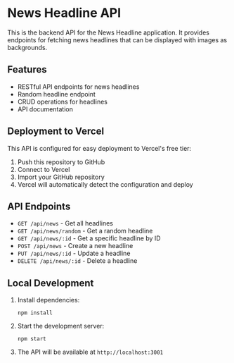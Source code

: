 # News Headline API

This is the backend API for the News Headline application. It provides endpoints for fetching news headlines that can be displayed with images as backgrounds.

## Features

- RESTful API endpoints for news headlines
- Random headline endpoint
- CRUD operations for headlines
- API documentation

## Deployment to Vercel

This API is configured for easy deployment to Vercel's free tier:

1. Push this repository to GitHub
2. Connect to Vercel
3. Import your GitHub repository
4. Vercel will automatically detect the configuration and deploy

## API Endpoints

- `GET /api/news` - Get all headlines
- `GET /api/news/random` - Get a random headline
- `GET /api/news/:id` - Get a specific headline by ID
- `POST /api/news` - Create a new headline
- `PUT /api/news/:id` - Update a headline
- `DELETE /api/news/:id` - Delete a headline

## Local Development

1. Install dependencies:
   ```
   npm install
   ```

2. Start the development server:
   ```
   npm start
   ```

3. The API will be available at `http://localhost:3001`
